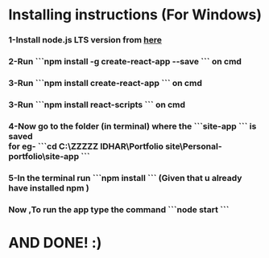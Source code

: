 <h1> Installing instructions (For Windows)</h1>
<h3>1-Install node.js LTS version from <a href="https://nodejs.org/en/">here</a></h2>
<h3>2-Run     ```npm install -g create-react-app --save  ``` on cmd </h3>
<h3>3-Run     ```npm install create-react-app  ``` on cmd </h3>
<h3>3-Run     ```npm install react-scripts  ``` on cmd </h3>
<h3>4-Now go to the folder (in terminal) where the     ```site-app  ``` is saved <br>for eg-     ```cd C:\ZZZZZ IDHAR\Portfolio site\Personal-portfolio\site-app  ```</h3>
<h3>5-In the terminal run     ```npm install  ``` (Given that u already have installed npm )</h3>
<h3> Now ,To run the app type the command     ```node start  ```   </h3>
<h1>AND DONE!  :) </h1>
